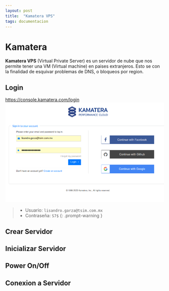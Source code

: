 ```yaml
---
layout: post
title:  "Kamatera VPS"
tags: documentacion
---
```

# Kamatera
**Kamatera VPS** (Virtual Private Server) es un servidor de nube que nos permite tener una VM (Virtual machine) en paises extranjeros.
Esto se con la finalidad de esquivar problemas de DNS, o bloqueos por region.

## Login
<https://console.kamatera.com/login>
![Image](/assets/images/20251001/01.png)

> * Usuario: `lisandro.garza@tsim.com.mx`  
> * Contraseña: `S7$`
{: .prompt-warning }


## Crear Servidor

## Inicializar Servidor

## Power On/Off

## Conexion a Servidor
